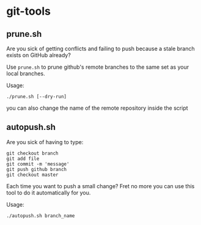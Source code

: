 # git-tools

## prune.sh

Are you sick of getting conflicts and failing to push because a stale branch exists on GitHub already?

Use `prune.sh` to prune github's remote branches to the same set as your local branches.

Usage:

```
./prune.sh [--dry-run]
```

you can also change the name of the remote repository inside the script

## autopush.sh

Are you sick of having to type:

```
git checkout branch
git add file
git commit -m 'message'
git push github branch
git checkout master
```

Each time you want to push a small change? Fret no more you can use this tool to do it automatically for you.

Usage:

```
./autopush.sh branch_name
```
